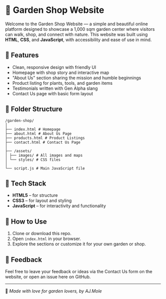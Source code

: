 # 🌿 Garden Shop Website

Welcome to the Garden Shop Website — a simple and beautiful online platform designed to showcase a 1,000 sqm garden center where visitors can walk, shop, and connect with nature. This website was built using **HTML**, **CSS**, and **JavaScript**, with accessibility and ease of use in mind.

## 🌱 Features

- Clean, responsive design with friendly UI
- Homepage with shop story and interactive map
- "About Us" section sharing the mission and humble beginnings
- Product listing for plants, tools, and garden items
- Testimonials written with Gen Alpha slang
- Contact Us page with basic form layout

## 📂 Folder Structure
```
/garden-shop/
│
├── index.html # Homepage
├── about.html # About Us Page
├── products.html # Product Listings
├── contact.html # Contact Us Page
│
├── /assets/
│ ├── images/ # All images and maps
│ └── styles/ # CSS files
│
└── script.js # Main JavaScript file
```

## 🎨 Tech Stack

- **HTML5** – for structure
- **CSS3** – for layout and styling
- **JavaScript** – for interactivity and functionality

## 🌻 How to Use

1. Clone or download this repo.
2. Open `index.html` in your browser.
3. Explore the sections or customize it for your own garden or shop.

## 💬 Feedback

Feel free to leave your feedback or ideas via the Contact Us form on the website, or open an issue here on GitHub.

---

🌸 *Made with love for garden lovers, by AJ.Mole*  
